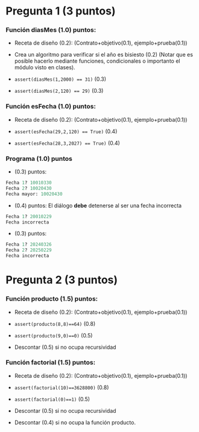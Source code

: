 
# Pregunta $1$ ($3$ puntos)

### Función diasMes $(1.0)$ puntos: 

- Receta de diseño $(0.2)$: (Contrato+objetivo$(0.1)$, ejemplo+prueba$(0.1)$)

- Crea un algoritmo para verificar si el año es bisiesto $(0.2)$ (Notar que es posible hacerlo mediante funciones, condicionales o importanto el módulo visto en clases). 

- `assert(diasMes(1,2000) == 31)` $(0.3)$ 

- `assert(diasMes(2,120) == 29)` $(0.3)$


###  Función esFecha $(1.0)$ puntos: 

- Receta de diseño $(0.2)$: (Contrato+objetivo$(0.1)$, ejemplo+prueba$(0.1)$)

- `assert(esFecha(29,2,120) == True)` $(0.4)$ 

- `assert(esFecha(28,3,2027) == True)` $(0.4)$ 

### Programa $(1.0)$ puntos

- $(0.3)$ puntos:
```python 
Fecha 1? 10010330
Fecha 2? 10020430
Fecha mayor: 10020430 
```

- $(0.4)$ puntos: El diálogo **debe** detenerse al ser una fecha incorrecta 

```python 
Fecha 1? 20010229
Fecha incorrecta 
```

- $(0.3)$ puntos: 

```python 
Fecha 1? 20240326
Fecha 2? 20250229
Fecha incorrecta 
```

# Pregunta $2$ ($3$ puntos)

### Función producto $(1.5)$ puntos: 

- Receta de diseño $(0.2)$: (Contrato+objetivo$(0.1)$, ejemplo+prueba$(0.1)$)

- `assert(producto(8,8)==64)` $(0.8)$ 

- `assert(producto(9,0)==0)` $(0.5)$

- Descontar $(0.5)$ si no ocupa recursividad

### Función factorial $(1.5)$ puntos: 

- Receta de diseño $(0.2)$: (Contrato+objetivo$(0.1)$, ejemplo+prueba$(0.1)$)

- `assert(factorial(10)==3628800)` $(0.8)$

- `assert(factorial(0)==1)` $(0.5)$ 

- Descontar $(0.5)$ si no ocupa recursividad 

- Descontar $(0.4)$ si no ocupa la función producto. 